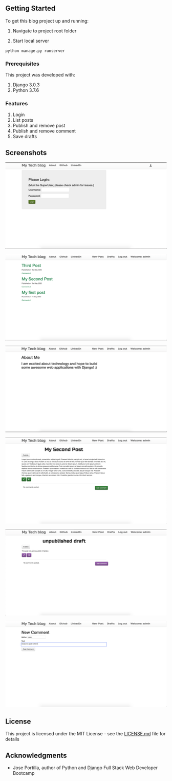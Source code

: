 ## Getting Started
To get this blog project up and running:

1. Navigate to project root folder

2. Start local server
```
python manage.py runserver
```

### Prerequisites
This project was developed with:
1. Django 3.0.3
2. Python 3.7.6

### Features
1. Login
2. List posts
3. Publish and remove post
4. Publish and remove comment
5. Save drafts

## Screenshots

![home](/images/login.png) 

![home](/images/home.png) 

![about](/images/about.png)

![home](/images/post.png) 

![home](/images/draft.png) 

![home](/images/comment.png) 


## License

This project is licensed under the MIT License - see the [LICENSE.md](LICENSE.md) file for details

## Acknowledgments
* Jose Portilla, author of Python and Django Full Stack Web Developer Bootcamp




